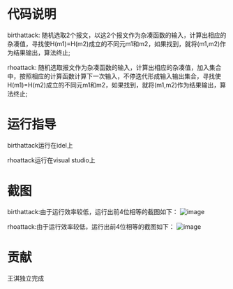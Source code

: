 # 代码说明
birthattack:
随机选取2个报文，以这2个报文作为杂凑函数的输入，计算出相应的杂凑值，寻找使H(m1)=H(m2)成立的不同元m1和m2，如果找到，就将(m1,m2)作为结果输出，算法终止;

rhoattack:
随机选取报文作为杂凑函数的输入，计算出相应的杂凑值，加入集合中，按照相应的计算函数计算下一次输入，不停迭代形成输入输出集合，寻找使H(m1)=H(m2)成立的不同元m1和m2，如果找到，就将(m1,m2)作为结果输出，算法终止;
# 运行指导
birthattack运行在idel上

rhoattack运行在visual studio上
# 截图
birthattack:由于运行效率较低，运行出前4位相等的截图如下：
![image](https://user-images.githubusercontent.com/105595347/181131377-041606f0-d9b0-4c80-99ce-538d451fa6fd.png)

rhoattack:由于运行效率较低，运行出前4位相等的截图如下：
![image](https://user-images.githubusercontent.com/105595347/181131586-e17e8c10-265d-4676-8a0f-8d0a77631987.png)


# 贡献
王淇独立完成
